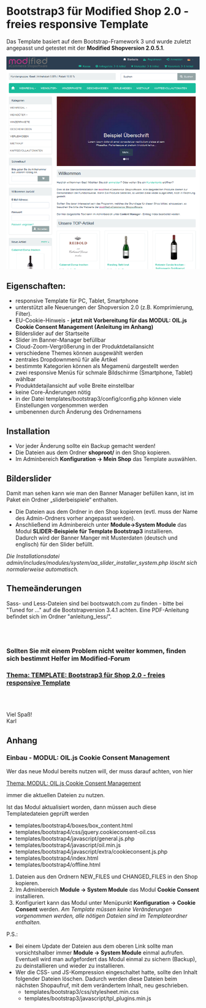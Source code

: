 # Bootstrap3 für Modified Shop 2.0 - freies responsive Template

Das Template basiert auf dem Bootstrap-Framework 3 und wurde zuletzt angepasst und getestet mit der **Modified Shopversion 2.0.5.1**.

![](images/screenshot_1.png)

## Eigenschaften:
- responsive Template für PC, Tablet, Smartphone
- unterstützt alle Neuerungen der Shopversion 2.0 (z.B. Komprimierung, Filter).
- EU-Cookie-Hinweis - **jetzt mit Vorbereitung für das MODUL: OIL.js Cookie Consent Management (Anleitung im Anhang)**
- Bilderslider auf der Startseite
- Slider im Banner-Manager befüllbar
- Cloud-Zoom-Vergrößerung in der Produktdetailansicht
- verschiedene Themes können ausgewählt werden
- zentrales Dropdownmenü für alle Artikel
- bestimmte Kategorien können als Megamenü dargestellt werden
- zwei responsive Menüs für schmale Bildschirme (Smartphone, Tablet) wählbar
- Produktdetailansicht auf volle Breite einstellbar
- keine Core-Änderungen nötig
- in der Datei templates/bootstrap3/config/config.php können viele Einstellungen vorgenommen werden
- umbenennen durch Änderung des Ordnernamens

## Installation

- Vor jeder Änderung sollte ein Backup gemacht werden!
- Die Dateien aus dem Ordner **shoproot/** in den Shop kopieren.
- Im Adminbereich **Konfiguration -> Mein Shop** das Template auswählen.

## Bilderslider

Damit man sehen kann wie man den Banner Manager befüllen kann, ist im Paket ein Ordner „sliderbeispiele“ enthalten.

- Die Dateien aus dem Ordner in den Shop kopieren (evtl. muss der Name des Admin-Ordners vorher angepasst werden).
- Anschließend im Adminbereich unter **Module->System Module** das Modul **SLIDER-Beispiele für Template Bootstrap3** installieren.<br />
Dadurch wird der Banner Manger mit Musterdaten (deutsch und englisch) für den Slider befüllt.

*Die Installationsdatei admin/includes/modules/system/aa_slider_installer_system.php löscht sich normalerweise automatisch.*

## Themeänderungen
Sass- und Less-Dateien sind bei bootswatch.com zu finden - bitte bei "Tuned for ..." auf die Bootstrapversion 3.4.1 achten.
Eine PDF-Anleitung befindet sich im Ordner "anleitung_less/".

<br /><br />

### Sollten Sie mit einem Problem nicht weiter kommen, finden sich bestimmt Helfer im Modified-Forum

### [Thema: TEMPLATE: Bootstrap3 für Shop 2.0 - freies responsive Template](https://www.modified-shop.org/forum/index.php?topic=37218.0)

<br /><br />

Viel Spaß!<br />
Karl<br />


## Anhang

### Einbau - MODUL: OIL.js Cookie Consent Management

Wer das neue Modul bereits nutzen will, der muss darauf achten, von hier

[Thema: MODUL: OIL.js Cookie Consent Management](https://www.modified-shop.org/forum/index.php?topic=41168.0)

immer die aktuellen Dateien zu nutzen.

Ist das Modul aktualisiert worden, dann müssen auch diese Templatedateien geprüft werden
- templates/bootstrap4/boxes/box_content.html
- templates/bootstrap4/css/jquery.cookieconsent-oil.css
- templates/bootstrap4/javascript/general.js.php
- templates/bootstrap4/javascript/oil.min.js
- templates/bootstrap4/javascript/extra/cookieconsent.js.php
- templates/bootstrap4/index.html
- templates/bootstrap4/offline.html

1.	Dateien aus den Ordnern NEW_FILES und CHANGED_FILES in den Shop kopieren.
2.	Im Adminbereich **Module -> System Module** das Modul **Cookie Consent** installieren.
3.	Konfiguriert kann das Modul unter Menüpunkt **Konfiguration -> Cookie Consent** werden.
	*Am Template müssen keine Veränderungen vorgenommen werden, alle nötigen Dateien sind im Templateordner enthalten.*

P.S.:
- Bei einem Update der Dateien aus dem oberen Link sollte man vorsichtshalber immer **Module -> System Module** einmal aufrufen. Eventuell wird man aufgefordert das Modul einmal zu sichern (Backup), zu deinstallieren und wieder zu installieren.
- Wer die CSS- und JS-Kompression eingeschaltet hatte, sollte den Inhalt folgender Dateien löschen. Dadurch werden diese Dateien beim nächsten Shopaufruf, mit dem verändertem Inhalt, neu geschrieben.
	- templates/bootstrap3/css/stylesheet.min.css
	- templates/bootstrap3/javascript/tpl_plugins.min.js
